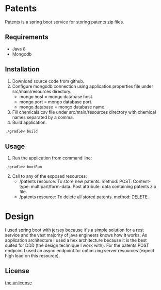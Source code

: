 

# Patents

Patents is a spring boot service for storing patents zip files.

## Requirements 
* Java 8
* Mongodb
## Installation

1. Download source code from github.
2. Configure mongodb connection using application.properties file under src/main/resources directory.
    - mongo.host = mongo database host.
    - mongo.port = mongo database port.
    - mongo.database = mongo database name.
3. Fill chemicals.csv file under src/main/resources directory with chemical names separated by a comma.   
4. Build application.

```bash
./gradlew build
```
## Usage

1. Run the application from command line:

```python
./gradlew bootRun
```
2. Call to any of the exposed resources:
    - /patents resource: To store new patents.
    method: POST. 
    Content-type: multipart/form-data. 
    Post attribute: data containing patents zip file. 
    - /patents resource: To delete all stored patents.
    method: DELETE.

# Design 

I used spring boot with jersey because it's a simple solution for a rest service and the vast majority of java
engineers knows how it works. 
As application architecture I used a hex architecture because it is the best suited for DDD (the design technique I work with).
For the patents POST endpoint I used an async endpoint for optimizing server resources (expect high load on this resource). 

## License
[the unlicense](https://unlicense.org)